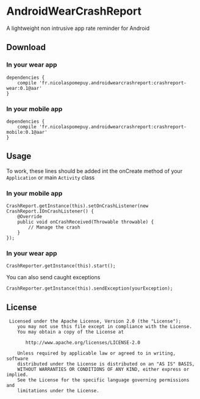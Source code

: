 AndroidWearCrashReport
======================
A lightweight non intrusive app rate reminder for Android


## Download

### In your wear app
```
dependencies {
    compile 'fr.nicolaspomepuy.androidwearcrashreport:crashreport-wear:0.1@aar'
}
```

### In your mobile app
```
dependencies {
    compile 'fr.nicolaspomepuy.androidwearcrashreport:crashreport-mobile:0.1@aar'
}
```

## Usage

To work, these lines should be added int the onCreate method of your ```Application``` or main ```Activity``` class

### In your mobile app
```
CrashReport.getInstance(this).setOnCrashListener(new CrashReport.IOnCrashListener() {
    @Override
    public void onCrashReceived(Throwable throwable) {
        // Manage the crash
    }
});
```

### In your wear app
```
CrashReporter.getInstance(this).start();
```

You can also send caught exceptions

```
CrashReporter.getInstance(this).sendException(yourException);
```

## License

```
 Licensed under the Apache License, Version 2.0 (the "License");
    you may not use this file except in compliance with the License.
    You may obtain a copy of the License at

       http://www.apache.org/licenses/LICENSE-2.0

    Unless required by applicable law or agreed to in writing, software
    distributed under the License is distributed on an "AS IS" BASIS,
    WITHOUT WARRANTIES OR CONDITIONS OF ANY KIND, either express or implied.
    See the License for the specific language governing permissions and
    limitations under the License.
```

